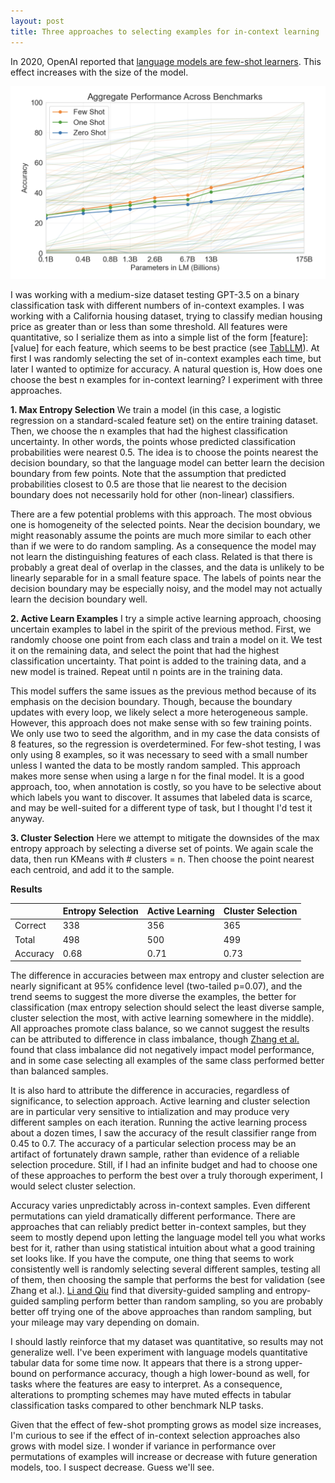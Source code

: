 ```yaml
---
layout: post
title: Three approaches to selecting examples for in-context learning
---
```


In 2020, OpenAI reported that [language models are few-shot learners](https://arxiv.org/pdf/2005.14165.pdf). This effect increases with the size of the model.

![](files/few-shot.png)

I was working with a medium-size dataset testing GPT-3.5 on a binary classification task with different numbers of in-context examples. I was working with a California housing dataset, trying to classify median housing price as greater than or less than some threshold. All features were quantitative, so I serialize them as into a simple list of the form \[feature\]: \[value\] for each feature, which seems to be best practice (see [TabLLM](https://arxiv.org/pdf/2210.10723.pdf)). At first I was randomly selecting the set of in-context examples each time, but later I wanted to optimize for accuracy. A natural question is, How does one choose the best n examples for in-context learning? I experiment with three approaches.

**1. Max Entropy Selection**
We train a model (in this case, a logistic regression on a standard-scaled feature set) on the entire training dataset. Then, we choose the n examples that had the highest classification uncertainty. In other words, the points whose predicted classification probabilities were nearest 0.5. The idea is to choose the points nearest the decision boundary, so that the language model can better learn the decision boundary from few points. Note that the assumption that predicted probabilities closest to 0.5 are those that lie nearest to the decision boundary does not necessarily hold for other (non-linear) classifiers.

There are a few potential problems with this approach. The most obvious one is homogeneity of the selected points. Near the decision boundary, we might reasonably assume the points are much more similar to each other than if we were to do random sampling. As a consequence the model may not learn the distinguishing features of each class. Related is that there is probably a great deal of overlap in the classes, and the data is unlikely to be linearly separable for in a small feature space. The labels of points near the decision boundary may be especially noisy, and the model may not actually learn the decision boundary well.

**2. Active Learn Examples**
I try a simple active learning approach, choosing uncertain examples to label in the spirit of the previous method. First, we randomly choose one point from each class and train a model on it. We test it on the remaining data, and select the point that had the highest classification uncertainty. That point is added to the training data, and a new model is trained. Repeat until n points are in the training data.

This model suffers the same issues as the previous method because of its emphasis on the decision boundary. Though, because the boundary updates with every loop, we likely select a more heterogeneous sample. However, this approach does not make sense with so few training points. We only use two to seed the algorithm, and in my case the data consists of 8 features, so the regression is overdetermined. For few-shot testing, I was only using 8 examples, so it was necessary to seed with a small number unless I wanted the data to be mostly random sampled. This approach makes more sense when using a large n for the final model. It is a good approach, too, when annotation is costly, so you have to be selective about which labels you want to discover. It assumes that labeled data is scarce, and may be well-suited for a different type of task, but I thought I'd test it anyway.

**3. Cluster Selection**
Here we attempt to mitigate the downsides of the max entropy approach by selecting a diverse set of points. We again scale the data, then run KMeans with # clusters = n. Then choose the point nearest each centroid, and add it to the sample.

**Results**
<table>
    <thead>
        <tr>
            <th></th> <!-- Blank header for the row names -->
            <th>Entropy Selection</th>
            <th>Active Learning</th>
            <th>Cluster Selection</th>
        </tr>
    </thead>
    <tbody>
        <tr>
            <td>Correct</td>
            <td>338</td>
            <td>356</td>
            <td>365</td>
        </tr>
        <tr>
            <td>Total</td>
            <td>498</td>
            <td>500</td>
            <td>499</td>
        </tr>
        <tr>
            <td>Accuracy</td>
            <td>0.68</td>
            <td>0.71</td>
            <td>0.73</td>
        </tr>
    </tbody>
</table>




The difference in accuracies between max entropy and cluster selection are nearly significant at 95% confidence level (two-tailed p=0.07), and the trend seems to suggest the more diverse the examples, the better for classification (max entropy selection should select the least diverse sample, cluster selection the most, with active learning somewhere in the middle). All approaches promote class balance, so we cannot suggest the results can be attributed to difference in class imbalance, though [Zhang et al.](https://arxiv.org/pdf/2211.04486.pdf) found that class imbalance did not negatively impact model performance, and in some case selecting all examples of the same class performed better than balanced samples.

It is also hard to attribute the difference in accuracies, regardless of significance, to selection approach. Active learning and cluster selection are in particular very sensitive to intialization and may produce very different samples on each iteration. Running the active learning process about a dozen times, I saw the accuracy of the result classifier range from 0.45 to 0.7. The accuracy of a particular selection process may be an artifact of fortunately drawn sample, rather than evidence of a reliable selection procedure. Still, if I had an infinite budget and had to choose one of these approaches to perform the best over a truly thorough experiment, I would select cluster selection.

Accuracy varies unpredictably across in-context samples. Even different permutations can yield dramatically different performance. There are approaches that can reliably predict better in-context samples, but they seem to mostly depend upon letting the language model tell you what works best for it, rather than using statistical intuition about what a good training set looks like. If you have the compute, one thing that seems to work consistently well is randomly selecting several different samples, testing all of them, then choosing the sample that performs the best for validation (see Zhang et al.). [Li and Qiu](https://arxiv.org/pdf/2302.13539.pdf) find that diversity-guided sampling and entropy-guided sampling perform better than random sampling, so you are probably better off trying one of the above approaches than random sampling, but your mileage may vary depending on domain.

I should lastly reinforce that my dataset was quantitative, so results may not generalize well. I've been experiment with language models quantitative tabular data for some time now. It appears that there is a strong upper-bound on performance accuracy, though a high lower-bound as well, for tasks where the features are easy to interpret. As a consequence, alterations to prompting schemes may have muted effects in tabular classification tasks compared to other benchmark NLP tasks.

Given that the effect of few-shot prompting grows as model size increases, I'm curious to see if the effect of in-context selection approaches also grows with model size. I wonder if variance in performance over permutations of examples will increase or decrease with future generation models, too. I suspect decrease. Guess we'll see.

